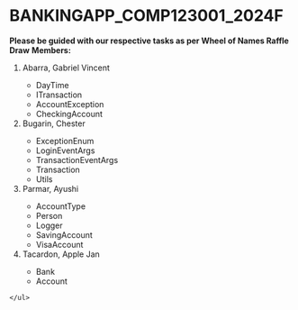 # BANKINGAPP_COMP123001_2024F
<b>Please be guided with our respective tasks as per Wheel of Names Raffle Draw</b> 
<b>Members:</b> 
<ol>
  <li>Abarra, Gabriel Vincent </li>
    <ul>
        <li>DayTime</li>
        <li>ITransaction </li>
        <li>AccountException  </li>
        <li>CheckingAccount  </li>
    </ul>
  <li>Bugarin, Chester </li>
    <ul>
          <li>ExceptionEnum </li>         
          <li>LoginEventArgs   </li>
            <li>TransactionEventArgs   </li>
 <li>Transaction </li>
      <li>Utils </li>
    </ul>
  <li>Parmar, Ayushi  </li>
    <ul>
      <li>AccountType </li>
      <li>Person </li>
      <li>Logger  </li>
      <li>SavingAccount   </li>
      <li>VisaAccount   </li>
    </ul>
  <li>Tacardon, Apple Jan </li>
    <ul>
       <li>Bank </li>
        <li>Account  </li>
    </ul>
</ol>
     
      
      
    </ul>
</ol>
  


